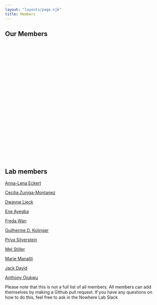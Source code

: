 ```yaml
---
layout: "layouts/page.njk"
title: Members
---
```

## Our Members

<div style="min-height:380px"><script type="text/javascript" defer src="https://datawrapper.dwcdn.net/ZNe0j/embed.js?v=2" charset="utf-8"></script><noscript><img src="https://datawrapper.dwcdn.net/ZNe0j/full.png" alt="" /></noscript></div>

## Lab members


[Anna-Lena Eckert](https://twitter.com/eckertal1)

[Cecilia Zuniga-Montanez](https://twitter.com/CeciZunigaM)

[Dwayne Lieck](https://twitter.com/dwayne_lieck)

[Ene Ayegba ](https://twitter.com/eneayegba_)

[Freda Wan](https://twitter.com/brkfst42)

[Guilherme D. Kolinger](https://twitter.com/guikolinger)

[Priya Silverstein](https://twitter.com/priyasilverst)

[Mel Stiller](https://twitter.com/Mel_Stiller)

[Marie Manalili](https://twitter.com/mariemarm)

[Jack David](https://twitter.com/contactjackdave)

[Anthony Ojukwu](https://twitter.com/DrNasirr)


Please note that this is not a full list of all members. All members can add themselves by making a Github pull request. If you have any questions on how to do this, feel free to ask in the Nowhere Lab Slack
